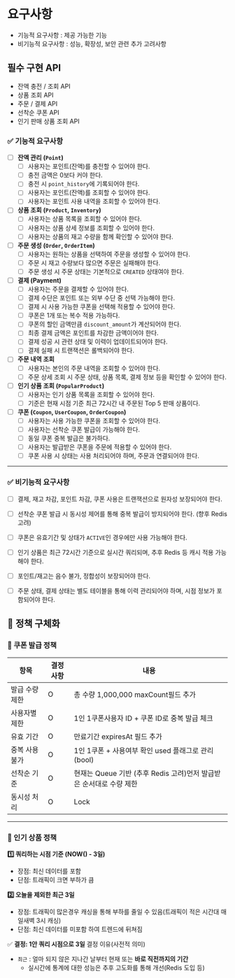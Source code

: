 # 요구사항
- 기능적 요구사항 : 제공 가능한 기능
- 비기능적 요구사항 : 성능, 확장성, 보안 관련 추가 고려사항


## 필수 구현 API
- 잔액 충전 / 조회 API
- 상품 조회 API
- 주문 / 결제 API
- 선착순 쿠폰 API
- 인기 판매 상품 조회 API


### ✅ 기능적 요구사항

- [ ] **잔액 관리 (`Point`)**
    - [ ] 사용자는 포인트(잔액)를 충전할 수 있어야 한다.
    - [ ] 충전 금액은 0보다 커야 한다.
    - [ ] 충전 시 `point_history`에 기록되어야 한다.
    - [ ] 사용자는 포인트(잔액)를 조회할 수 있어야 한다.
    - [ ] 사용자는 포인트 사용 내역을 조회할 수 있어야 한다.

- [ ] **상품 조회 (`Product`, `Inventory`)**
    - [ ] 사용자는 상품 목록을 조회할 수 있어야 한다.
    - [ ] 사용자는 상품 상세 정보를 조회할 수 있어야 한다.
    - [ ] 사용자는 상품의 재고 수량을 함께 확인할 수 있어야 한다.

- [ ] **주문 생성 (`Order`, `OrderItem`)**
    - [ ] 사용자는 원하는 상품을 선택하여 주문을 생성할 수 있어야 한다.
    - [ ] 주문 시 재고 수량보다 많으면 주문은 실패해야 한다.
    - [ ] 주문 생성 시 주문 상태는 기본적으로 `CREATED` 상태여야 한다.

- [ ] **결제 (Payment)**
    - [ ] 사용자는 주문을 결제할 수 있어야 한다.
    - [ ] 결제 수단은 포인트 또는 외부 수단 중 선택 가능해야 한다.
    - [ ] 결제 시 사용 가능한 쿠폰을 선택해 적용할 수 있어야 한다.
    - [ ] 쿠폰은 1개 또는 복수 적용 가능하다.
    - [ ] 쿠폰의 할인 금액만큼 `discount_amount`가 계산되어야 한다.
    - [ ] 최종 결제 금액은 포인트를 차감한 금액이어야 한다.
    - [ ] 결제 성공 시 관련 상태 및 이력이 업데이트되어야 한다.
    - [ ] 결제 실패 시 트랜잭션은 롤백되어야 한다.

- [ ] **주문 내역 조회**
    - [ ] 사용자는 본인의 주문 내역을 조회할 수 있어야 한다.
    - [ ] 주문 상세 조회 시 주문 상태, 상품 목록, 결제 정보 등을 확인할 수 있어야 한다.

- [ ] **인기 상품 조회 (`PopularProduct`)**
    - [ ] 사용자는 인기 상품 목록을 조회할 수 있어야 한다.
    - [ ] 기준은 현재 시점 기준 최근 72시간 내 주문된 Top 5 판매 상품이다.

- [ ] **쿠폰 (`Coupon`, `UserCoupon`, `OrderCoupon`)**
    - [ ] 사용자는 사용 가능한 쿠폰을 조회할 수 있어야 한다.
    - [ ] 사용자는 선착순 쿠폰 발급이 가능해야 한다.
    - [ ] 동일 쿠폰 중복 발급은 불가하다.
    - [ ] 사용자는 발급받은 쿠폰을 주문에 적용할 수 있어야 한다.
    - [ ] 쿠폰 사용 시 상태는 사용 처리되어야 하며, 주문과 연결되어야 한다.

---

### ✅ 비기능적 요구사항

- [ ] 결제, 재고 차감, 포인트 차감, 쿠폰 사용은 트랜잭션으로 원자성 보장되어야 한다.
- [ ] 선착순 쿠폰 발급 시 동시성 제어를 통해 중복 발급이 방지되어야 한다. (향후 Redis 고려)
- [ ] 쿠폰은 유효기간 및 상태가 `ACTIVE`인 경우에만 사용 가능해야 한다.
- [ ] 인기 상품은 최근 72시간 기준으로 실시간 쿼리되며, 추후 Redis 등 캐시 적용 가능해야 한다.
- [ ] 포인트/재고는 음수 불가, 정합성이 보장되어야 한다.
- [ ] 주문 상태, 결제 상태는 별도 테이블을 통해 이력 관리되어야 하며, 시점 정보가 포함되어야 한다.


## 🧩 정책 구체화

### 🎁 쿠폰 발급 정책
항목 | 결정사항 | 내용
-- | -- | --
발급 수량 제한 | O | 총 수량 1,000,000 maxCount필드 추가
사용자별 제한 | O | 1인 1쿠폰사용자 ID + 쿠폰 ID로 중복 발급 체크
유효 기간 | O | 만료기간 expiresAt 필드 추가
중복 사용 불가 | O | 1인 1쿠폰 + 사용여부 확인 used 플래그로 관리(bool)
선착순 기준 | O | 현재는 Queue 기반 (추후 Redis 고려)먼저 발급받은 순서대로 수량 제한
동시성 처리 | O | Lock

---

### 🥇 인기 상품 정책
**1️⃣ 쿼리하는 시점 기준 (NOW() - 3일)**
- 장점: 최신 데이터를 포함
- 단점: 트래픽이 크면 부하가 큼

**2️⃣ 오늘을 제외한 최근 3일**
- 장점: 트래픽이 많은경우 캐싱을 통해 부하를 줄일 수 있음(트래픽이 적은 시간대 매일새벽 3시 캐싱)
- 단점: 최신 데이터를 미포함 하여 트렌드에 뒤쳐짐

✅ **결정: 1안 쿼리 시점으로 3일**
결정 이유(사전적 의미)
- `최근` : 얼마 되지 않은 지나간 날부터 현재 또는 **바로 직전까지의 기간**
    - 실시간에 통계에 대한 성능은 추후 고도화를 통해 개선(Redis 도입 등)

